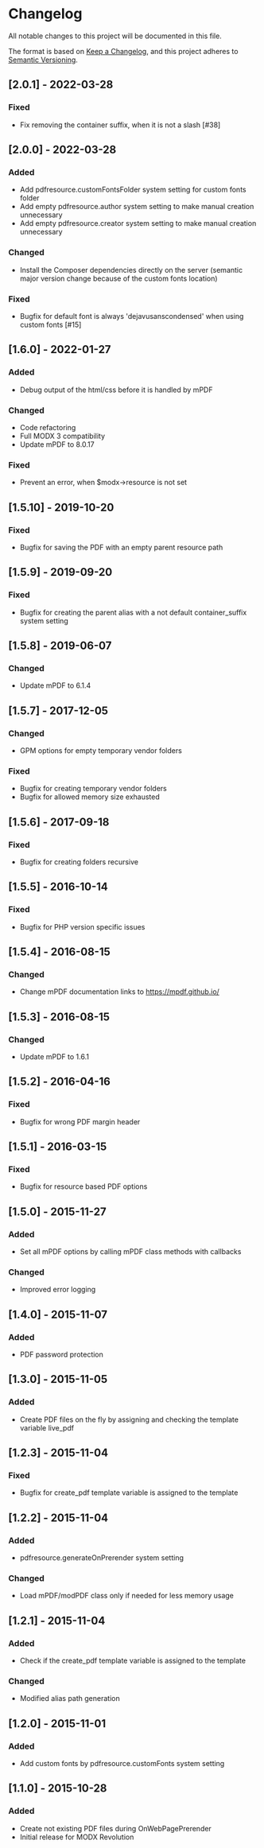 # Changelog

All notable changes to this project will be documented in this file.

The format is based on [Keep a Changelog](https://keepachangelog.com/en/1.1.0/),
and this project adheres to [Semantic Versioning](https://semver.org/spec/v2.0.0.html).

## [2.0.1] - 2022-03-28

### Fixed

- Fix removing the container suffix, when it is not a slash [#38]

## [2.0.0] - 2022-03-28

### Added

- Add pdfresource.customFontsFolder system setting for custom fonts folder
- Add empty pdfresource.author system setting to make manual creation unnecessary
- Add empty pdfresource.creator system setting to make manual creation unnecessary

### Changed

- Install the Composer dependencies directly on the server (semantic major version change because of the custom fonts location)

### Fixed

- Bugfix for default font is always 'dejavusanscondensed' when using custom fonts [#15]

## [1.6.0] - 2022-01-27

### Added

- Debug output of the html/css before it is handled by mPDF

### Changed

- Code refactoring
- Full MODX 3 compatibility
- Update mPDF to 8.0.17

### Fixed

- Prevent an error, when $modx->resource is not set

## [1.5.10] - 2019-10-20

### Fixed

- Bugfix for saving the PDF with an empty parent resource path

## [1.5.9] - 2019-09-20

### Fixed

- Bugfix for creating the parent alias with a not default container_suffix system setting

## [1.5.8] - 2019-06-07

### Changed

- Update mPDF to 6.1.4

## [1.5.7] - 2017-12-05

### Changed

- GPM options for empty temporary vendor folders

### Fixed

- Bugfix for creating temporary vendor folders
- Bugfix for allowed memory size exhausted

## [1.5.6] - 2017-09-18

### Fixed

- Bugfix for creating folders recursive

## [1.5.5] - 2016-10-14

### Fixed

- Bugfix for PHP version specific issues

## [1.5.4] - 2016-08-15

### Changed

- Change mPDF documentation links to https://mpdf.github.io/

## [1.5.3] - 2016-08-15

### Changed

- Update mPDF to 1.6.1

## [1.5.2] - 2016-04-16

### Fixed

- Bugfix for wrong PDF margin header

## [1.5.1] - 2016-03-15

### Fixed

- Bugfix for resource based PDF options

## [1.5.0] - 2015-11-27

### Added

- Set all mPDF options by calling mPDF class methods with callbacks

### Changed

- Improved error logging

## [1.4.0] - 2015-11-07

### Added

- PDF password protection

## [1.3.0] - 2015-11-05

### Added

- Create PDF files on the fly by assigning and checking the template variable live_pdf

## [1.2.3] - 2015-11-04

### Fixed

- Bugfix for create_pdf template variable is assigned to the template

## [1.2.2] - 2015-11-04

### Added

- pdfresource.generateOnPrerender system setting

### Changed

- Load mPDF/modPDF class only if needed for less memory usage

## [1.2.1] - 2015-11-04

### Added

- Check if the create_pdf template variable is assigned to the template

### Changed

- Modified alias path generation

## [1.2.0] - 2015-11-01

### Added

- Add custom fonts by pdfresource.customFonts system setting

## [1.1.0] - 2015-10-28

### Added

- Create not existing PDF files during OnWebPagePrerender
- Initial release for MODX Revolution
